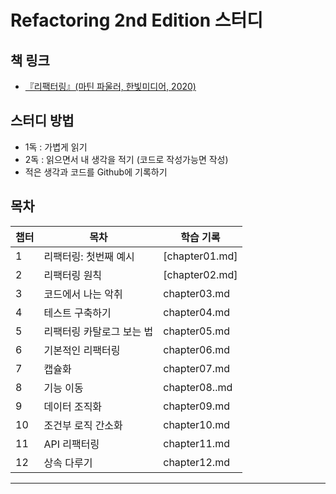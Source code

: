 # Refactoring 2nd Edition 스터디

## 책 링크
- [『리팩터링』(마틴 파울러, 한빛미디어, 2020)](https://www.yes24.com/Product/Goods/89649360)

## 스터디 방법
- 1독 : 가볍게 읽기
- 2독 : 읽으면서 내 생각을 적기 (코드로 작성가능면 작성)
- 적은 생각과 코드를 Github에 기록하기

## 목차
| 챕터 | 목차 | 학습 기록 |
|-----|------|------------|
| 1 | 리팩터링: 첫번째 예시 |[chapter01.md] |
| 2 | 리팩터링 원칙 |[chapter02.md] |
| 3 | 코드에서 나는 악취 | chapter03.md |
| 4 | 테스트 구축하기 | chapter04.md |
| 5 | 리팩터링 카탈로그 보는 법 | chapter05.md |
| 6 | 기본적인 리팩터링 | chapter06.md |
| 7 | 캡슐화 | chapter07.md |
| 8 | 기능 이동 | chapter08..md |
| 9 | 데이터 조직화 | chapter09.md |
| 10 | 조건부 로직 간소화 | chapter10.md |
| 11 | API 리팩터링 | chapter11.md |
| 12 | 상속 다루기 | chapter12.md |
---
